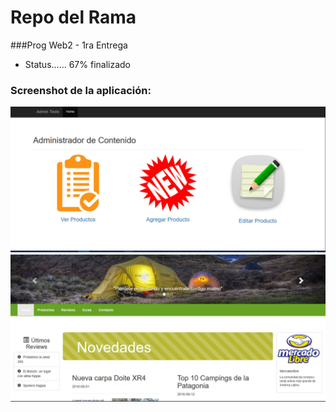 # Repo del Rama

###Prog Web2 - 1ra Entrega
* Status...... 67% finalizado


### Screenshot de la aplicación:
![Screen1](phpweb2/screenshots/img1.jpg?raw=true "Optional Title")
![Screen1](phpweb2/screenshots/img2.jpg?raw=true "Optional Title")